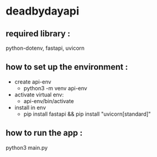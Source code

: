 # deadbydayapi

## required library : 

python-dotenv, fastapi, uvicorn

## how to set up the environment :

- create api-env
    - python3 -m venv api-env
- activate virtual env:
    - api-env/bin/activate
- install in env
    - pip install fastapi && pip install "uvicorn[standard]"

## how to run the app : 

python3 main.py